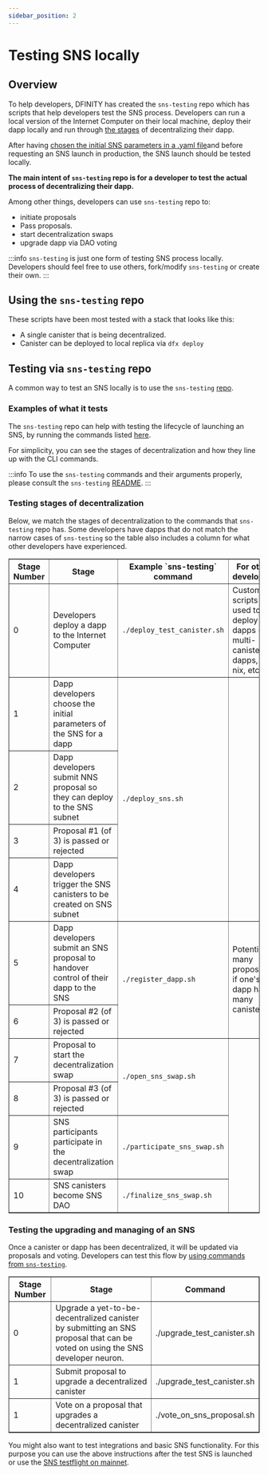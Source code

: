 ```yaml
---
sidebar_position: 2
---
```

# Testing SNS locally

## Overview

To help developers, DFINITY has created the `sns-testing` repo which has scripts that help developers test the SNS process. Developers can run a local version of the Internet Computer on their local machine, deploy their dapp locally and run through [the stages](../launching/launch-summary.md) of decentralizing their dapp. 

After having [chosen the initial SNS parameters in a .yaml file](../tokenomics/preparation.md)and before requesting an SNS launch in production, the SNS launch should be tested locally.

**The main intent of `sns-testing` repo is for a developer to test the actual process of decentralizing their dapp.**

Among other things, developers can use `sns-testing` repo to: 
* initiate proposals
* Pass proposals.
* start decentralization swaps
* upgrade dapp via DAO voting

:::info
`sns-testing` is just one form of testing SNS process locally. Developers should feel free to use others, fork/modify `sns-testing` or create their own.
:::

## Using the `sns-testing` repo

These scripts have been most tested with a stack that looks like this:

* A single canister that is being decentralized.
* Canister can be deployed to local replica via `dfx deploy`

## Testing via `sns-testing` repo

A common way to test an SNS locally is to use the `sns-testing` [repo](https://github.com/dfinity/sns-testing#readme).

### Examples of what it tests

The `sns-testing` repo can help with testing the lifecycle of launching an SNS, by running the commands listed [here](https://github.com/dfinity/sns-testing#sns-lifecycle).

For simplicity, you can see the stages of decentralization and how they line up with the CLI commands. 

:::info
To use the `sns-testing` commands and their arguments properly, please consult the `sns-testing` [README](https://github.com/dfinity/sns-testing#sns-lifecycle).
:::

### Testing stages of decentralization

Below, we match the stages of decentralization to the commands that `sns-testing` repo has. Some developers have dapps that do not match the narrow cases of `sns-testing` so the table also includes a column for what other developers have experienced.

<table border="1">
    <tr>
        <th>Stage Number</th>
        <th>Stage</th>
        <th>Example `sns-testing` command</th>
        <th>For other developers</th>
    </tr>
    <tr>
        <td>0</td>
        <td>Developers deploy a dapp to the Internet Computer</td>
        <td><code>./deploy_test_canister.sh</code></td>
        <td>Custom scripts used to deploy dapps (e.g. multi-canister dapps, use nix, etc...)</td>
    </tr>
    <tr>
        <td>1</td>
        <td>Dapp developers choose the initial parameters of the SNS for a dapp</td>
        <td rowspan="4"><code>./deploy_sns.sh</code></td>
    </tr>
    <tr>
        <td>2</td>
        <td>Dapp developers submit NNS proposal so they can deploy to the SNS subnet</td>
    </tr>
    <tr>
        <td>3</td>
        <td>Proposal #1 (of 3) is passed or rejected</td>
    </tr>
    <tr>
        <td>4</td>
        <td>Dapp developers trigger the SNS canisters to be created on SNS subnet</td>
    </tr>
    <tr>
        <td>5</td>
        <td>Dapp developers submit an SNS proposal to handover control of their dapp to the SNS</td>
        <td rowspan="2"><code>./register_dapp.sh</code></td>
        <td rowspan="2"> Potentially many proposals if one's dapp has many canisters</td>
    </tr>
        <tr>
        <td>6</td>
        <td>Proposal #2 (of 3) is passed or rejected</td>
    </tr>
    <tr>
        <td>7</td>
        <td>Proposal to start the decentralization swap</td>
        <td rowspan="2"><code>./open_sns_swap.sh</code></td>
    </tr>
    <tr>
        <td>8</td>
        <td>Proposal #3 (of 3) is passed or rejected</td>
    </tr>
    <tr>
        <td>9</td>
        <td>SNS participants participate in the decentralization swap</td>
        <td><code>./participate_sns_swap.sh</code></td>
    </tr>
    <tr>
        <td>10</td>
        <td>SNS canisters become SNS DAO</td>
        <td><code>./finalize_sns_swap.sh</code></td>
    </tr>
</table>

### Testing the upgrading and managing of an SNS

Once a canister or dapp has been decentralized, it will be updated via proposals and voting. Developers can test this flow by [using commands from `sns-testing`](https://github.com/dfinity/sns-testing#sns-lifecycle).


<table border="1">
    <tr>
        <th>Stage Number</th>
        <th>Stage</th>
        <th>Command</th>
    </tr>
    <tr>
        <td>0</td>
        <td>Upgrade a  yet-to-be-decentralized canister by submitting an SNS proposal that can be voted on using the SNS developer neuron.</td>
        <td>./upgrade_test_canister.sh</td>
    </tr>
    <tr>
        <td>1</td>
        <td>Submit proposal to upgrade a decentralized canister</td>
        <td>./upgrade_test_canister.sh</td>
    </tr>
     <tr>
        <td>1</td>
        <td>Vote on a proposal that upgrades a decentralized canister</td>
        <td>./vote_on_sns_proposal.sh </td>
    </tr>
</table>

You might also want to test integrations and basic SNS functionality. 
For this purpose you can use the above instructions after the test SNS is 
launched or use the [SNS testflight on mainnet](testing-on-mainnet.md).